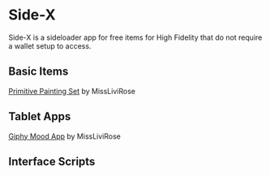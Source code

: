 # Side-X
Side-X is a sideloader app for free items for High Fidelity that do not require a wallet setup to access. 

## Basic Items
[Primitive Painting Set](https://cdn.glitch.com/9edc1264-7131-4cd6-8451-db2f2f1b994a%2FPrimitive_Painting.json) by MissLiviRose

## Tablet Apps
[Giphy Mood App](https://giphy-app.glitch.me/app/giphyMoodApp.js) by MissLiviRose

## Interface Scripts
